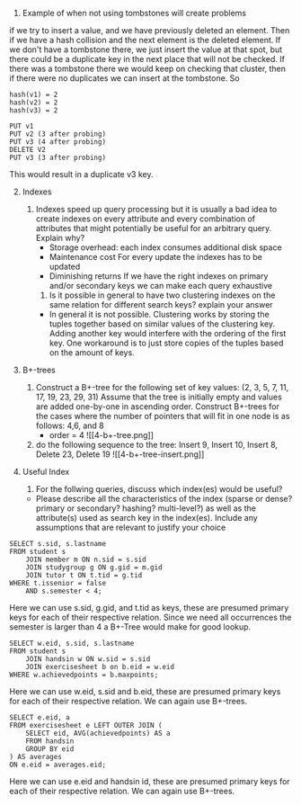 
1. Example of when not using tombstones will create problems

if we try to insert a value, and we  have previously deleted an element. Then if we have a hash collision and the next element is the deleted element. If we don't have a tombstone there, we just insert the value at that spot, but there could be a duplicate key in the next place that will not be checked. If there was a tombstone there we would keep on checking that cluster, then if there were no duplicates we can insert at the tombstone.
So 
```
hash(v1) = 2
hash(v2) = 2
hash(v3) = 2

PUT v1
PUT v2 (3 after probing)
PUT v3 (4 after probing)
DELETE V2
PUT v3 (3 after probing)
```
This would result in a duplicate v3 key. 


2. Indexes
	1. Indexes speed up query processing but it is usually a bad idea to create indexes on every attribute and every combination of attributes that might potentially be useful for an arbitrary query. Explain why?
	   - Storage overhead:
	     each index consumes additional disk space
	   - Maintenance cost
	     For every update the indexes has to be updated
	   - Diminishing returns
	     If we have the right indexes on primary and/or secondary keys we can make each query exhaustive
	   1.  Is it possible in general to have two clustering indexes on the same relation for different search keys? explain your answer
	   - In general it is not possible.  Clustering works by storing the tuples together based on similar values of the clustering key. Adding another key would interfere with the ordering of the first key. One workaround is to just store copies of the tuples based on the amount of keys.

3. B+-trees
	1. Construct a B+-tree for the following set of key values: (2, 3, 5, 7, 11, 17, 19, 23, 29, 31) Assume that the tree is initially empty and values are added one-by-one in ascending order. Construct B+-trees for the cases where the number of pointers that will fit in one node is as follows: 4,6, and 8
	   * order = 4
	![[4-b+-tree.png]]
	1. do the following sequence to the tree: Insert 9, Insert 10, Insert 8, Delete 23, Delete 19
	   ![[4-b+-tree-insert.png]]
4. Useful Index 
	1. For the follwing queries, discuss which index(es) would be useful?
	* Please describe all the characteristics of the index (sparse or dense? primary or secondary? hashing? multi-level?) as well as the attribute(s) used as search key in the index(es). Include any assumptions that are relevant to justify your choice
```postgreSQL
SELECT s.sid, s.lastname
FROM student s 
	JOIN member m ON n.sid = s.sid
	JOIN studygroup g ON g.gid = m.gid
	JOIN tutor t ON t.tid = g.tid
WHERE t.issenior = false
	AND s.semester < 4;
```
Here we can use s.sid, g.gid, and t.tid as keys, these are presumed primary keys for each of their respective relation. Since we need all occurrences the semester is larger than 4 a B+-Tree would make for good lookup.

```postgreSQL
SELECT w.eid, s.sid, s.lastname
FROM student s
	JOIN handsin w ON w.sid = s.sid
	JOIN exercisesheet b on b.eid = w.eid
WHERE w.achievedpoints = b.maxpoints;
```
Here we can use w.eid, s.sid and b.eid, these are presumed primary keys for each of their respective relation. We can again use B+-trees. 

```postgreSQL
SELECT e.eid, a
FROM exercisesheet e LEFT OUTER JOIN (
	SELECT eid, AVG(achievedpoints) AS a
	FROM handsin
	GROUP BY eid
) AS averages
ON e.eid = averages.eid;
```
Here we can use e.eid and handsin id, these are presumed primary keys for each of their respective relation. We can again use B+-trees. 